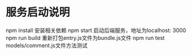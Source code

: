 # 服务启动说明
  npm install 安装相关依赖
  npm start 启动后端服务，地址为localhost: 3000
  npm run build 重新打包entry.js文件为bundle.js文件
  npm run test models/comment.js文件方法测试